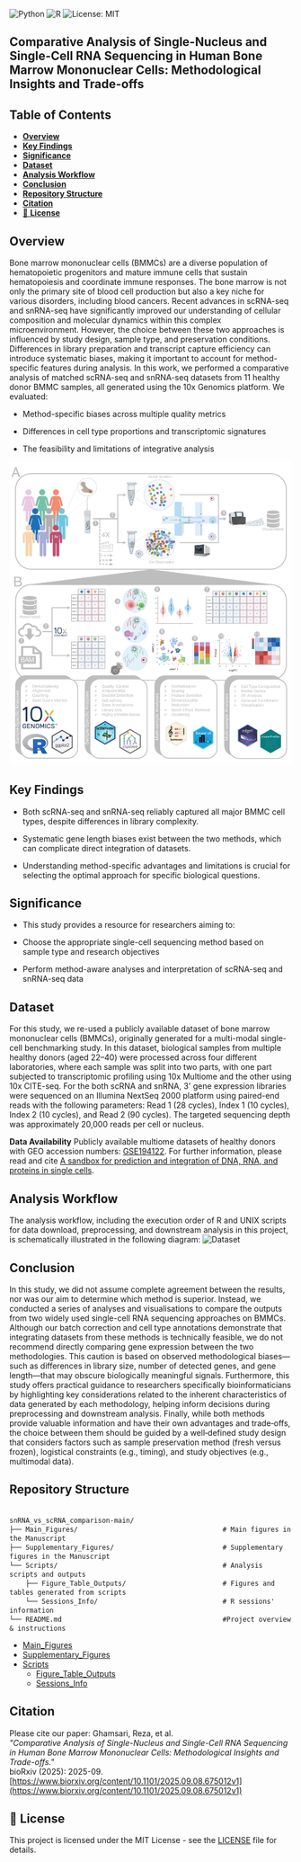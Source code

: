 ![Python](https://img.shields.io/badge/python-3.9%2B-blue)
![R](https://img.shields.io/badge/R-4.0%2B-green)
![License: MIT](https://img.shields.io/badge/License-MIT-yellow.svg)


## **Comparative Analysis of Single-Nucleus and Single-Cell RNA Sequencing in Human Bone Marrow Mononuclear Cells: Methodological Insights and Trade-offs**


## Table of Contents
- [**Overview**](#overview)
- [**Key Findings**](#key-findings)
- [**Significance**](#significance)
- [**Dataset**](#dataset)
- [**Analysis Workflow**](#analysis-workflow)
- [**Conclusion**](#conclusion)
- [**Repository Structure**](#repository-structure)
- [**Citation**](#citation)
- [📜 **License**](#-license)

## **Overview**  
Bone marrow mononuclear cells (BMMCs) are a diverse population of hematopoietic progenitors and mature immune cells that sustain hematopoiesis and coordinate immune responses. The bone marrow is not only the primary site of blood cell production but also a key niche for various disorders, including blood cancers.
Recent advances in scRNA-seq and snRNA-seq have significantly improved our understanding of cellular composition and molecular dynamics within this complex microenvironment.
However, the choice between these two approaches is influenced by study design, sample type, and preservation conditions. Differences in library preparation and transcript capture efficiency can introduce systematic biases, making it important to account for method-specific features during analysis.
In this work, we performed a comparative analysis of matched scRNA-seq and snRNA-seq datasets from 11 healthy donor BMMC samples, all generated using the 10x Genomics platform. We evaluated:

- Method-specific biases across multiple quality metrics

- Differences in cell type proportions and transcriptomic signatures

- The feasibility and limitations of integrative analysis

![Dataset](Study_Design.png)

## **Key Findings**

- Both scRNA-seq and snRNA-seq reliably captured all major BMMC cell types, despite differences in library complexity.

- Systematic gene length biases exist between the two methods, which can complicate direct integration of datasets.

- Understanding method-specific advantages and limitations is crucial for selecting the optimal approach for specific biological questions.

## **Significance**

- This study provides a resource for researchers aiming to:

- Choose the appropriate single-cell sequencing method based on sample type and research objectives

- Perform method-aware analyses and interpretation of scRNA-seq and snRNA-seq data

## **Dataset**  
For this study, we re-used a publicly available dataset of bone marrow mononuclear cells (BMMCs), originally generated for a multi-modal single-cell benchmarking study. In this dataset, biological samples from multiple healthy donors (aged 22–40) were processed across four different laboratories, where each sample was split into two parts, with one part subjected to transcriptomic profiling using 10x Multiome and the other using 10x CITE-seq. 
For the both scRNA and snRNA, 3' gene expression libraries were sequenced on an Illumina NextSeq 2000 platform using paired-end reads with the following parameters: Read 1 (28 cycles), Index 1 (10 cycles), Index 2 (10 cycles), and Read 2 (90 cycles). 
The targeted sequencing depth was approximately 20,000 reads per cell or nucleus.

**Data Availability** 
Publicly available multiome datasets of healthy donors with GEO accession numbers: [GSE194122](https://www.ncbi.nlm.nih.gov/bioproject/PRJNA799242). For further information, please read and cite [A sandbox for prediction and integration of DNA, RNA, and proteins in single cells](https://datasets-benchmarks-proceedings.neurips.cc/paper/2021/hash/158f3069a435b314a80bdcb024f8e422-Abstract-round2.html).


## **Analysis Workflow**  
The analysis workflow, including the execution order of R and UNIX scripts for data download, preprocessing, and downstream analysis in this project, is schematically illustrated in the following diagram:
 ![Dataset](Script_Overview.png)

## **Conclusion**  
In this study, we did not assume complete agreement between the results, nor was our aim to determine which method is superior. Instead, we conducted a series of analyses and visualisations to compare the outputs from two widely used single-cell RNA sequencing approaches on BMMCs. 
Although our batch correction and cell type annotations demonstrate that integrating datasets from these methods is technically feasible, we do not recommend directly comparing gene expression between the two methodologies. This caution is based on observed methodological biases—such as differences in library size, number of detected genes, and gene length—that may obscure biologically meaningful signals. Furthermore, this study offers practical guidance to researchers specifically bioinformaticians by highlighting key considerations related to the inherent characteristics of 
data generated by each methodology, helping inform decisions during preprocessing and downstream analysis.
Finally, while both methods provide valuable information and have their own advantages and trade‑offs, the choice between them should be guided by a well‑defined study design that considers factors such as sample preservation method (fresh versus frozen), logistical constraints (e.g., timing), and study objectives (e.g., multimodal data). 

## **Repository Structure**

```

snRNA_vs_scRNA_comparison-main/
├── Main_Figures/                                    # Main figures in the Manuscript
├── Supplementary_Figures/                           # Supplementary figures in the Manuscript
└── Scripts/                                         # Analysis scripts and outputs
    ├── Figure_Table_Outputs/                        # Figures and tables generated from scripts
    └── Sessions_Info/                               # R sessions' information
└── README.md                                        #Project overview & instructions
```

- [Main_Figures](Main_Figures/)
- [Supplementary_Figures](Supplementary_Figures/)
- [Scripts](Scripts/)
  - [Figure_Table_Outputs](Scripts/Figure_Table_Outputs)
  - [Sessions_Info](Scripts/Sessions_Info)


## **Citation**  
Please cite our paper:
Ghamsari, Reza, et al.  
*"Comparative Analysis of Single-Nucleus and Single-Cell RNA Sequencing in Human Bone Marrow Mononuclear Cells: Methodological Insights and Trade-offs."*  
bioRxiv (2025): 2025-09.  
[https://www.biorxiv.org/content/10.1101/2025.09.08.675012v1](https://www.biorxiv.org/content/10.1101/2025.09.08.675012v1)

## 📜 **License**  
This project is licensed under the MIT License - see the [LICENSE](LICENSE) file for details.
